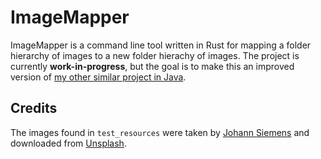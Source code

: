
# ImageMapper

ImageMapper is a command line tool written in Rust for mapping a folder hierarchy of images to a new folder hierachy of images. The project is currently **work-in-progress**, but the goal is to make this an improved version of [my other similar project in Java](https://github.com/osklunds/ImageResizer).

## Credits

The images found in `test_resources` were taken by [Johann Siemens](https://unsplash.com/@johannsiemens?utm_source=unsplash&utm_medium=referral&utm_content=creditCopyText) and downloaded from [Unsplash](https://unsplash.com/search/photos/tree?utm_source=unsplash&utm_medium=referral&utm_content=creditCopyText).